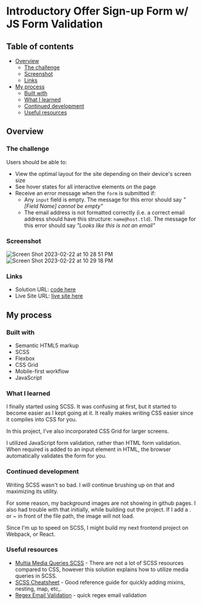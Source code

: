 # Introductory Offer Sign-up Form w/ JS Form Validation

## Table of contents

- [Overview](#overview)
  - [The challenge](#the-challenge)
  - [Screenshot](#screenshot)
  - [Links](#links)
- [My process](#my-process)
  - [Built with](#built-with)
  - [What I learned](#what-i-learned)
  - [Continued development](#continued-development)
  - [Useful resources](#useful-resources)


## Overview

### The challenge

Users should be able to:

- View the optimal layout for the site depending on their device's screen size
- See hover states for all interactive elements on the page
- Receive an error message when the `form` is submitted if:
  - Any `input` field is empty. The message for this error should say *"[Field Name] cannot be empty"*
  - The email address is not formatted correctly (i.e. a correct email address should have this structure: `name@host.tld`). The message for this error should say *"Looks like this is not an email"*

### Screenshot
![Screen Shot 2023-02-22 at 10 28 51 PM](https://user-images.githubusercontent.com/75948442/220815264-c498f38c-bb1b-483a-b9f9-78efef10cb46.png)
![Screen Shot 2023-02-22 at 10 29 18 PM](https://user-images.githubusercontent.com/75948442/220815330-804dd1de-0b91-458f-a41c-da5739033312.png)

### Links

- Solution URL: [code here](https://github.com/gp0710/intro-signup-form)
- Live Site URL: [live site here](https://gp0710.github.io/intro-signup-form/)

## My process

### Built with

- Semantic HTML5 markup
- SCSS
- Flexbox
- CSS Grid
- Mobile-first workflow
- JavaScript

### What I learned

I finally started using SCSS. It was confusing at first, but it started to become easier as I kept going at it. It really makes writing CSS easier since it compiles into CSS for you. 

In this project, I've also incorporated CSS Grid for larger screens.

I utilized JavaScript form validation, rather than HTML form validation. 
When required is added to an input element in HTML, the browser automatically validates the form for you. 


### Continued development

Writing SCSS wasn't so bad. I will continue brushing up on that and maximizing its utility.

For some reason, my background images are not showing in github pages. I also had trouble with that initially, while building out the project. If I add a . or ~ in front of the file path, the image will not load.

Since I'm up to speed on SCSS, I might build my next frontend project on Webpack, or React. 

### Useful resources
- [Multia Media Queries SCSS](https://stackoverflow.com/questions/42160426/multiple-media-queries-issue-when-using-sass-mixin-and-content) - There are not a lot of SCSS resources compared to CSS, however this solution explains how to utilize media queries in SCSS.
- [SCSS Cheatsheet](https://devhints.io/sass) - Good reference guide for quickly adding mixins, nesting, map, etc,.
- [Regex Email Validation](https://regexr.com/3e48o) - quick regex email validation 
